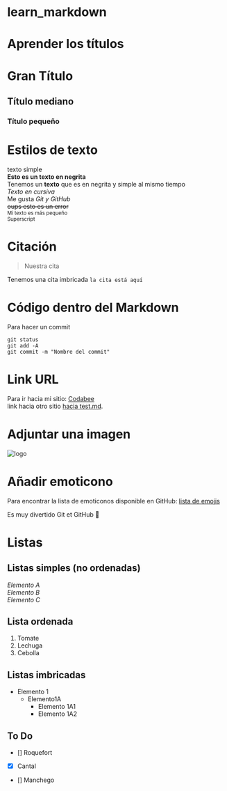 # learn_markdown
# Aprender los títulos
# Gran Título 
## Título mediano
### Título pequeño


# Estilos de texto
texto simple  
**Esto es un texto en negrita**  
Tenemos un __texto__ que es en negrita y simple al mismo tiempo  
*Texto en cursiva*  
Me gusta *Git y GitHub*  
~~oups esto es un error~~  
<sub>Mi texto es más pequeño</sub>  
<sup>Superscript</sup>  
  
  # Citación 
  > Nuestra cita
> 
  Tenemos una cita imbricada `la cita está aquí `

# Código dentro del Markdown  
  
  Para hacer un commit  
```  
git status  
git add -A  
git commit -m "Nombre del commit"  
```  
  
  # Link URL
  
  Para ir hacia mi sitio: [Codabee](https://www.codabee.com)  
  link hacia otro sitio [hacia test.md](test.md).  
    
  # Adjuntar una imagen  
  ![logo](https://assets-fr.imgfoot.com/media/cache/1200x675/diego-simeone-2223.jpg)  
    
  # Añadir emoticono  

  Para encontrar la lista de emoticonos disponible en GitHub: [lista de emojis](https://github.com/ikatyang/emoji-cheat-sheet/blob/master/README.md)  
    
  Es muy divertido Git et GitHub :rofl:  
    
  # Listas
    
  ## Listas simples (no ordenadas)  
  *Elemento A*  
  *Elemento B*  
  *Elemento C*  

  ## Lista ordenada  
  1. Tomate
  2. Lechuga
  3. Cebolla 
  
  ## Listas imbricadas  
  * Elemento 1  
    * Elemento1A  
      * Elemento 1A1  
      * Elemento 1A2  

## To Do
* [] Roquefort  
* [x] Cantal  
* [] Manchego  

    